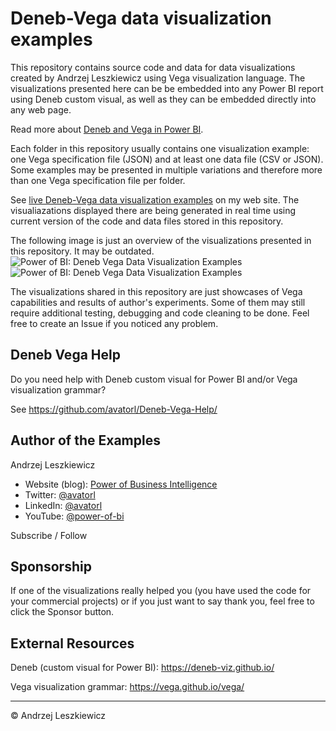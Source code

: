 # Deneb-Vega data visualization examples

This repository contains source code and data for data visualizations created by Andrzej Leszkiewicz using Vega visualization language. The visualizations presented here can be be embedded into any Power BI report using Deneb custom visual, as well as they can be embedded directly into any web page.

Read more about [Deneb and Vega in Power BI](https://powerofbi.org/dataviz-galaxy-power-bi-deneb-vega/).

Each folder in this repository usually contains one visualization example: one Vega specification file (JSON) and at least one data file (CSV or JSON). Some examples may be presented in multiple variations and therefore more than one Vega specification file per folder.

See [live Deneb-Vega data visualization examples](https://powerofbi.org/deneb-vega-data-visualization-examples/) on my web site.
The visualiazations displayed there are being generated in real time using current version of the code and data files stored in this repository.

The following image is just an overview of the visualizations presented in this repository. It may be outdated.
![Power of BI: Deneb Vega Data Visualization Examples](https://raw.githubusercontent.com/avatorl/Deneb-Vega/main/_images/vega-examples-tumbnails-1.png)
![Power of BI: Deneb Vega Data Visualization Examples](https://raw.githubusercontent.com/avatorl/Deneb-Vega/main/_images/vega-examples-tumbnails-2.png)

The visualizations shared in this repository are just showcases of Vega capabilities and results of author's experiments. Some of them may still require additional testing, debugging and code cleaning to be done. Feel free to create an Issue if you noticed any problem.

## Deneb Vega Help

Do you need help with Deneb custom visual for Power BI and/or Vega visualization grammar?

See https://github.com/avatorl/Deneb-Vega-Help/

## Author of the Examples

Andrzej Leszkiewicz
- Website (blog): [Power of Business Intelligence](https://powerofbi.org/)
- Twitter: [@avatorl](https://twitter.com/avatorl)
- LinkedIn: [@avatorl](https://www.linkedin.com/in/avatorl/)
- YouTube: [@power-of-bi](https://www.youtube.com/@power-of-bi)

Subscribe / Follow

## Sponsorship

If one of the visualizations really helped you (you have used the code for your commercial projects) or if you just want to say thank you, feel free to click the Sponsor button.

## External Resources

Deneb (custom visual for Power BI): https://deneb-viz.github.io/

Vega visualization grammar: https://vega.github.io/vega/

---

© Andrzej Leszkiewicz

